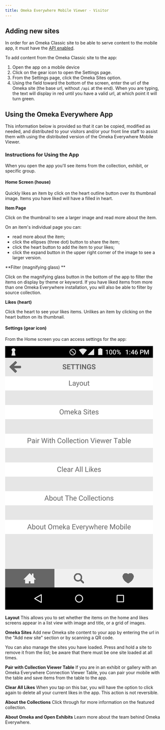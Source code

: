 ```yaml
---
title: Omeka Everywhere Mobile Viewer - Visitor
---
```


## Adding new sites
In order for an Omeka Classic site to be able to serve content to the mobile app, it must have the [API enabled](http://omeka.org/classic/docs/Admin/Settings/API_Settings/).

To add content from the Omeka Classic site to the app: 

1. Open the app on a mobile device
2. Click on the gear icon to open the Settings page.
3. From the Settings page, click the Omeka Sites option.
4. Using the field toward the bottom of the screen, enter the url of the Omeka site (the base url, without `/api` at the end). When you are typing, the text will display in red until you have a valid url, at which point it will turn green. 


## Using the Omeka Everywhere App
This information below is provided so that it can be copied, modified as needed, and distributed to your visitors and/or your front line staff to assist them with using the distributed version of the Omeka Everywhere Mobile Viewer.

### Instructions for Using the App
When you open the app you'll see items from the collection, exhibit, or specific group. 

#### Home Screen (house)

Quickly likes an item by click on the heart outline button over its thumbnail image. Items you have liked will have a filled in heart. 

**Item Page**

Click on the thumbnail to see a larger image and read more about the item.

On an item's individual page you can:
- read more about the item;
- click the ellipses (three dot) button to share the item;
- click the heart button to add the item to your likes;
- click the expand button in the upper right corner of the image to see a larger version.

**Filter (magnifying glass) **

Click on the magnifying glass button in the bottom of the app to filter the items on display by theme or keyword. If you have liked items from more than one Omeka Everywhere installation, you will also be able to filter by source collection.

**Likes (heart)**

Click the heart to see your likes items. Unlikes an item by clicking on the heart button on its thumbnail.

#### Settings (gear icon)

From the Home screen you can access settings for the app:

![Settings screen, a gray background with lighter white bars for each of the options listed below.](../mobile/settingsscreen.png)

**Layout** This allows you to set whether the items on the home and likes screens appear in a list view with image and title, or a grid of images.

**Omeka Sites** Add new Omeka site content to your app by entering the url in the "Add new site" section or by scanning a QR code. 

You can also manage the sites you have loaded. Press and hold a site to remove it from the list; be aware that there must be one site loaded at all times.

**Pair with Collection Viewer Table** If you are in an exhibit or gallery with an Omeka Everywhere Connection Viewer Table, you can pair your mobile with the table and save items from the table to the app.

**Clear All Likes** When you tap on this bar, you will have the option to click again to delete all your current likes in the app. This action is not reversible. 

**About the Collections** Click through for more information on the featured collection.

**About Omeka and Open Exhibits** Learn more about the team behind Omeka Everywhere.

